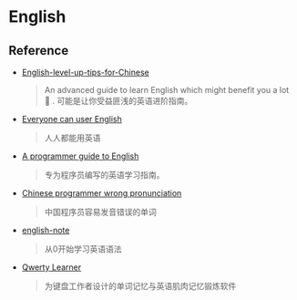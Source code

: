 # English

## Reference

- [English-level-up-tips-for-Chinese](https://github.com/byoungd/English-level-up-tips-for-Chinese)
    > An advanced guide to learn English which might benefit you a lot 🎉 . 可能是让你受益匪浅的英语进阶指南。
- [Everyone can user English](https://github.com/xiaolai/everyone-can-use-english)
    > 人人都能用英语
- [A programmer guide to English](https://github.com/yujiangshui/A-Programmers-Guide-to-English)
    > 专为程序员编写的英语学习指南。
- [Chinese programmer wrong pronunciation](https://github.com/shimohq/chinese-programmer-wrong-pronunciation)
    > 中国程序员容易发音错误的单词
- [english-note](https://github.com/hzpt-inet-club/english-note)
    > 从0开始学习英语语法
- [Qwerty Learner](https://github.com/Kaiyiwing/qwerty-learner)
    > 为键盘工作者设计的单词记忆与英语肌肉记忆锻炼软件